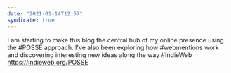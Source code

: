 ```yaml
---
date: "2021-01-14T12:57"
syndicate: true
---
```


I am starting to make this blog the central hub of my online presence using the #POSSE approach. I've also been exploring how #webmentions work and discovering interesting new ideas along the way #IndieWeb
https://indieweb.org/POSSE
